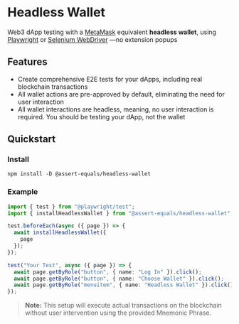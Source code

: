 # Headless Wallet

Web3 dApp testing with a [MetaMask](https://metamask.io/) equivalent **headless wallet**, using [Playwright](https://playwright.dev/) or [Selenium WebDriver](https://www.selenium.dev/) —no extension popups

## Features

- Create comprehensive E2E tests for your dApps, including real blockchain transactions
- All wallet actions are pre-approved by default, eliminating the need for user interaction
- All wallet interactions are headless, meaning, no user interaction is required. You should be testing your dApp, not the wallet

## Quickstart

### Install

```shell
npm install -D @assert-equals/headless-wallet
```

### Example

```ts
import { test } from "@playwright/test";
import { installHeadlessWallet } from "@assert-equals/headless-wallet";

test.beforeEach(async ({ page }) => {
  await installHeadlessWallet({
    page
  });
});

test("Your Test", async ({ page }) => {
  await page.getByRole("button", { name: "Log In" }).click();
  await page.getByRole("button", { name: "Choose Wallet" }).click();
  await page.getByRole("menuitem", { name: "Headless Wallet" }).click();
});
```

> **Note:** This setup will execute actual transactions on the blockchain without user intervention using the provided Mnemonic Phrase.
